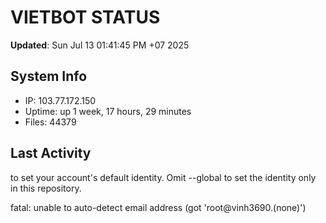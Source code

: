 # VIETBOT STATUS
**Updated**: Sun Jul 13 01:41:45 PM +07 2025

## System Info
- IP: 103.77.172.150
- Uptime: up 1 week, 17 hours, 29 minutes
- Files: 44379

## Last Activity

to set your account's default identity.
Omit --global to set the identity only in this repository.

fatal: unable to auto-detect email address (got 'root@vinh3690.(none)')
